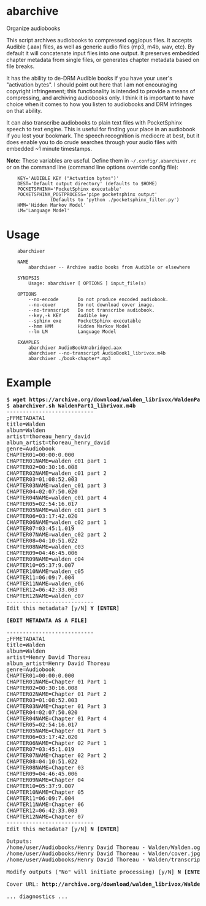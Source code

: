# abarchive
Organize audiobooks
 
This script archives audiobooks to compressed ogg/opus files. It accepts Audible (.aax) files,
as well as generic audio files (mp3, m4b, wav, etc). By default it will concatenate input files
into one output. It preserves embedded chapter metadata from single files, or generates chapter
metadata based on file breaks.

It has the ability to de-DRM Audible books if you have your user's "activation bytes".
I should point out here that I am not encouraging copyright infringement; this functionality
is intended to provide a means of compressing, and archiving audiobooks only. I think it
is important to have choice when it comes to how you listen to audiobooks and DRM infringes
on that ability.

It can also transcribe audiobooks to plain text files with PocketSphinx speech to text engine.
This is useful for finding your place in an audiobook if you lost your bookmark. The speech recognition
is mediocre at best, but it does enable you to do crude searches through your audio files with
embedded ~1 minute timestamps.

**Note:** These variables are useful.
Define them in `~/.config/.abarchiver.rc` or on the command line
(command line options override config file):
```
    KEY='AUDIBLE KEY ("Actvation bytes")'
    DEST='Default output directory' (defaults to $HOME)
    POCKETSPHINX='PocketSphinx executable'
    POCKETSPHINX_POSTPROCESS='pipe pocketsphinx output'
                (Defaults to 'python ./pocketsphinx_filter.py')
    HMM='Hidden Markov Model'
    LM='Language Model'
```

# Usage
```
    abarchiver

    NAME
        abarchiver -- Archive audio books from Audible or elsewhere

    SYNOPSIS
        Usage: abarchiver [ OPTIONS ] input_file(s)

    OPTIONS
        --no-encode       Do not produce encoded audiobook.
        --no-cover        Do not download cover image.
        --no-transcript   Do not transcribe audiobook.
        --key,-k KEY      Audible key
        --sphinx exe      PocketSphinx executable
        --hmm HMM         Hidden Markov Model
        --lm LM           Language Model

    EXAMPLES
        abarchiver AudioBookUnabridged.aax
        abarchiver --no-transcript AudioBook1_librivox.m4b
        abarchiver ./book-chapter*.mp3
```

# Example
<pre>
$ <b>wget https://archive.org/download/walden_librivox/WaldenPart1_librivox.m4b</b>
$ <b>abarchiver.sh WaldenPart1_librivox.m4b</b>
---------------------------
;FFMETADATA1
title=Walden
album=Walden
artist=thoreau_henry_david
album_artist=thoreau_henry_david
genre=Audiobook
CHAPTER01=00:00:0.000
CHAPTER01NAME=walden_c01 part 1
CHAPTER02=00:30:16.008
CHAPTER02NAME=walden_c01 part 2
CHAPTER03=01:08:52.003
CHAPTER03NAME=walden_c01 part 3
CHAPTER04=02:07:50.020
CHAPTER04NAME=walden_c01 part 4
CHAPTER05=02:54:16.017
CHAPTER05NAME=walden_c01 part 5
CHAPTER06=03:17:42.020
CHAPTER06NAME=walden_c02 part 1
CHAPTER07=03:45:1.019
CHAPTER07NAME=walden_c02 part 2
CHAPTER08=04:10:51.022
CHAPTER08NAME=walden_c03
CHAPTER09=04:46:45.006
CHAPTER09NAME=walden_c04
CHAPTER10=05:37:9.007
CHAPTER10NAME=walden_c05
CHAPTER11=06:09:7.004
CHAPTER11NAME=walden_c06
CHAPTER12=06:42:33.003
CHAPTER12NAME=walden_c07
---------------------------
Edit this metadata? [y/N] <b>Y [ENTER]</b>

<b>[EDIT METADATA AS A FILE]</b>

---------------------------
;FFMETADATA1
title=Walden
album=Walden
artist=Henry David Thoreau
album_artist=Henry David Thoreau
genre=Audiobook
CHAPTER01=00:00:0.000
CHAPTER01NAME=Chapter 01 Part 1
CHAPTER02=00:30:16.008
CHAPTER02NAME=Chapter 01 Part 2
CHAPTER03=01:08:52.003
CHAPTER03NAME=Chapter 01 Part 3
CHAPTER04=02:07:50.020
CHAPTER04NAME=Chapter 01 Part 4
CHAPTER05=02:54:16.017
CHAPTER05NAME=Chapter 01 Part 5
CHAPTER06=03:17:42.020
CHAPTER06NAME=Chapter 02 Part 1
CHAPTER07=03:45:1.019
CHAPTER07NAME=Chapter 02 Part 2
CHAPTER08=04:10:51.022
CHAPTER08NAME=Chapter 03
CHAPTER09=04:46:45.006
CHAPTER09NAME=Chapter 04
CHAPTER10=05:37:9.007
CHAPTER10NAME=Chapter 05
CHAPTER11=06:09:7.004
CHAPTER11NAME=Chapter 06
CHAPTER12=06:42:33.003
CHAPTER12NAME=Chapter 07
---------------------------
Edit this metadata? [y/N] <b>N [ENTER]</b>

Outputs:
/home/user/Audiobooks/Henry David Thoreau - Walden/Walden.ogg
/home/user/Audiobooks/Henry David Thoreau - Walden/cover.jpg
/home/user/Audiobooks/Henry David Thoreau - Walden/transcript.txt

Modify outputs ("No" will initiate processing) [y/N] <b>N [ENTER]</b>

Cover URL: <b>http://archive.org/download/walden_librivox/Walden_1105.jpg</b>

... diagnostics ...
</pre>
